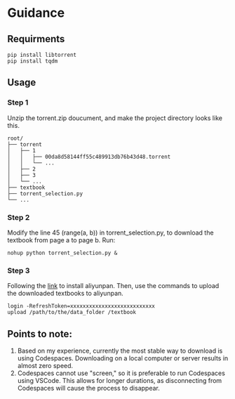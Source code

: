# Guidance

## Requirments
```
pip install libtorrent
pip install tqdm
```
## Usage
### Step 1
Unzip the torrent.zip doucument, and make the project directory looks like this.
```
root/
├── torrent
│   ├── 1
│   │   ├── 00da8d58144ff55c489913db76b43d48.torrent
│   │   └── ...
│   ├── 2
│   ├── 3
│   └── ...
├── textbook
├── torrent_selection.py
└── ...
```

### Step 2
Modify the line 45 (range(a, b)) in torrent_selection.py, to download the textbook from page a to page b.
Run:
```
nohup python torrent_selection.py &
```

### Step 3
Following the [link](https://zhuanlan.zhihu.com/p/608119275) to install aliyunpan. Then, use the commands to upload the downloaded textbooks to aliyunpan.
```
login -RefreshToken=xxxxxxxxxxxxxxxxxxxxxxxxxxx
upload /path/to/the/data_folder /textbook
```

## Points to note:
1. Based on my experience, currently the most stable way to download is using Codespaces. Downloading on a local computer or server results in almost zero speed.
2. Codespaces cannot use "screen," so it is preferable to run Codespaces using VSCode. This allows for longer durations, as disconnecting from Codespaces will cause the process to disappear.
